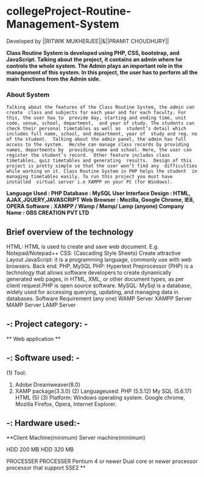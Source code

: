 # collegeProject-Routine-Management-System

Developed by ||RITWIK MUKHERJEE||&||PRAMIT CHOUDHURY||

**Class Routine System is developed using PHP, CSS, bootstrap, and JavaScript. 
Talking about the project, it contains an admin where he controls the whole 
system. The Admin plays an important role in the management of this system. 
In this project, the user has to perform all the main functions from the Admin 
side.**

### About System

`Talking about the features of the Class Routine System, the admin can create 
class and subjects for each year and for each faculty. For this, the user has to 
provide day, starting and ending time, unit code, venue, school, department, 
and year of study. The students can check their personal timetables as well as 
student’s detail which includes full name, school, and department, year of 
study and reg. no of the student. 
Talking about the admin panel, the admin has full access to the system. 
He/she can manage class records by providing names, departments by 
providing name and school. Here, the user can register the student’s record. 
Other feature includes class timetables, quiz timetables and generating 
results. 
Design of this project is pretty simple so that the user won’t find any 
difficulties while working on it. Class Routine System in PHP helps the student 
in managing timetables easily. To run this project you must have installed 
virtual server i.e XAMPP on your PC (for Windows).`



**Language Used : PHP 
Database : MySQL 
User Interface Design : HTML, AJAX,JQUERY,JAVASCRIPT 
Web Browser : Mozilla, Google Chrome, IE8, OPERA 
Software : XAMPP / Wamp / Mamp/ Lamp (anyone) 
Company Name : GBS CREATION PVT LTD**

## Brief overview of the technology
HTML: HTML is used to create and save web document. E.g. 
Notepad/Notepad++ 
CSS: (Cascading Style Sheets) Create attractive Layout 
JavaScript: it is a programming language, commonly use with web 
browsers. 
Back end: PHP, MySQL 
PHP: Hypertext Preprocessor (PHP) is a technology that allows software 
developers to create dynamically generated web pages, in HTML, XML, or 
other document types, as per client request.PHP is open source software. 
MySQL: MySql is a database, widely used for accessing querying, updating, 
and managing data in databases. 
Software Requirement (any one) 
WAMP Server 
XAMPP Server 
MAMP Server 
LAMP Server

## -: Project category: -
** Web application **
## -: Software used: -
(1) Tool: 
1. Adobe Dreamweaver(8.0) 
2. XAMP package(3.3.0) 
(2) Languageused: 
PHP (5.5.12) 
My SQL (5.6.17) 
HTML (5) 
(3) Platform: 
Windows operating system. 
Google chrome, Mozilla Firefox, Opera, Internet Explorer. 


## -: Hardware used:-

**Client Machine(minimum)      Server machine(minimum)

HDD 200 MB                       HDD 320 MB 

PROCESSER                       PROCESSER 
Pentium 4 or newer              Dual core or newer processor
processor that 
support SSE2   **                    
                                




